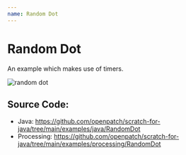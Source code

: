 ```yaml
---
name: Random Dot
---
```


# Random Dot

An example which makes use of timers.

![random dot](/assets/random_dot.gif)

## Source Code:

- Java: https://github.com/openpatch/scratch-for-java/tree/main/examples/java/RandomDot
- Processing: https://github.com/openpatch/scratch-for-java/tree/main/examples/processing/RandomDot